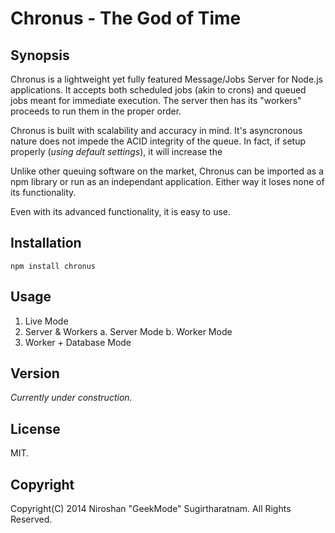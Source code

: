 Chronus - The God of Time
============

Synopsis
---------
Chronus is a lightweight yet fully featured Message/Jobs Server for Node.js applications. It accepts both scheduled jobs (akin to crons) and queued jobs meant for immediate execution. The server then has its "workers" proceeds to run them in the proper order.

Chronus is built with scalability and accuracy in mind. It's asyncronous nature does not impede the ACID integrity of the queue. In fact, if setup properly (*using default settings*), it will increase the 

Unlike other queuing software on the market, Chronus can be imported as a npm library or run as an independant application. Either way it loses none of its functionality.

Even with its advanced functionality, it is easy to use. 

Installation
------------
`npm install chronus`

Usage
------------
1. Live Mode
2. Server & Workers
  a. Server Mode
  b. Worker Mode
3. Worker + Database Mode


Version
-------
*Currently under construction.*

License
-------
MIT.

Copyright
---------
Copyright(C) 2014 Niroshan "GeekMode" Sugirtharatnam. All Rights Reserved.
